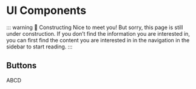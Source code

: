 # UI Components

::: warning 🚧 Constructing
Nice to meet you! But sorry, this page is still under construction. If you don’t find the information you are interested in, you can first find the content you are interested in in the navigation in the sidebar to start reading.
:::

## Buttons

<div>
  <NuButton>
    ABCD
  </NuButton>
</div>
